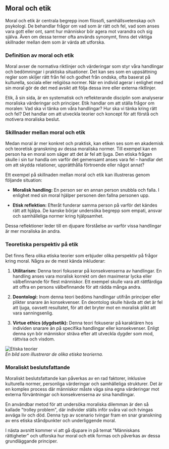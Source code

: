 ## Moral och etik

Moral och etik är centrala begrepp inom filosofi, samhällsvetenskap och psykologi. De behandlar frågor om vad som är rätt och fel, vad som anses vara gott eller ont, samt hur människor bör agera mot varandra och sig själva. Även om dessa termer ofta används synonymt, finns det viktiga skillnader mellan dem som är värda att utforska.

### Definition av moral och etik

Moral avser de normativa riktlinjer och värderingar som styr våra handlingar och bedömningar i praktiska situationer. Det kan ses som en uppsättning regler som skiljer rätt från fel och godhet från ondska, ofta baserat på kulturella, sociala eller religiösa normer. När en individ agerar i enlighet med sin moral gör de det med avsikt att följa dessa inre eller externa riktlinjer.

Etik, å sin sida, är en systematisk och reflekterande disciplin som analyserar moraliska värderingar och principer. Etik handlar om att ställa frågor om moralen: Vad ska vi tänka om våra handlingar? Hur ska vi tänka kring rätt och fel? Det handlar om att utveckla teorier och koncept för att förstå och motivera moraliska beslut.

### Skillnader mellan moral och etik

Medan moral är mer konkret och praktisk, kan etiken ses som en akademisk och teoretisk granskning av dessa moraliska normer. Till exempel kan en person ha en moral som säger att det är fel att ljuga. Den etiska frågan skulle i sin tur handla om varför det gemensamt anses vara fel – handlar det om att skydda relationer, upprätthålla förtroende eller något annat? 

Ett exempel på skillnaden mellan moral och etik kan illustreras genom följande situation:

- **Moralisk handling:** En person ser en annan person snubbla och falla. I enlighet med sin moral hjälper personen den fallna personen upp.
  
- **Etisk reflektion:** Efteråt funderar samma person på varför det kändes rätt att hjälpa. De kanske börjar undersöka begrepp som empati, ansvar och samhälleliga normer kring hjälpsamhet. 

Dessa reflektioner leder till en djupare förståelse av varför vissa handlingar är mer moraliska än andra.

### Teoretiska perspektiv på etik

Det finns flera olika etiska teorier som erbjuder olika perspektiv på frågor kring moral. Några av de mest kända inkluderar:

1. **Utilitarism:** Denna teori fokuserar på konsekvenserna av handlingar. En handling anses vara moralisk korrekt om den maximerar lycka eller välbefinnande för flest människor. Ett exempel skulle vara att rättfärdiga att offra en persons välbefinnande för att rädda många andra.

2. **Deontologi:** Inom denna teori bedöms handlingar utifrån principer eller plikter snarare än konsekvenser. En deontolog skulle hävda att det är fel att ljuga, oavsett resultatet, för att det bryter mot en moralisk plikt att vara sanningsenlig.

3. **Virtue ethics (dygdsetik):** Denna teori fokuserar på karaktären hos individen snarare än på specifika handlingar eller konsekvenser. Enligt denna syn bör människor sträva efter att utveckla dygder som mod, rättvisa och visdom.

![Etiska teorier](https://example.com/etik-teorier-diagram)  
*En bild som illustrerar de olika etiska teorierna.*

### Moraliskt beslutsfattande

Moraliskt beslutsfattande kan påverkas av en rad faktorer, inklusive kulturella normer, personliga värderingar och samhälleliga strukturer. Det är en komplex process där människor måste väga sina egna värderingar mot externa förväntningar och konsekvenserna av sina handlingar. 

En användbar metod för att undersöka moraliska dilemman är den så kallade "trolley problem", där individer ställs inför svåra val och tvingas avväga liv och död. Denna typ av scenario tvingar fram en snar granskning av ens etiska ståndpunkter och underliggende moral.

I nästa avsnitt kommer vi att gå djupare in på temat "Människans rättigheter" och utforska hur moral och etik formas och påverkas av dessa grundläggande principer.